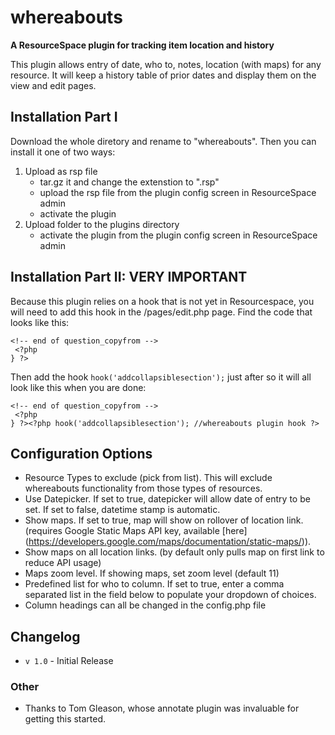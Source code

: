 # whereabouts 
**A ResourceSpace plugin for tracking item location and history**

This plugin allows entry of date, who to, notes, location (with maps) for any resource. It will keep a history table of prior dates and display them on the view and edit pages.


## Installation Part I
Download the whole diretory and rename to "whereabouts". Then you can install it one of two ways:

1. Upload as rsp file
	* tar.gz it and change the extenstion to ".rsp"
	* upload the rsp file from the plugin config screen in ResourceSpace admin
	* activate the plugin
2. Upload folder to the plugins directory
	* activate the plugin from the plugin config screen in ResourceSpace admin
	
## Installation Part II: VERY IMPORTANT
Because this plugin relies on a hook that is not yet in Resourcespace, you will need to add this hook in the /pages/edit.php page. 
Find the code that looks like this:

```
<!-- end of question_copyfrom -->
 <?php
} ?>
```	
Then add the hook `hook('addcollapsiblesection');` just after so it will all look like this when you are done:

```
<!-- end of question_copyfrom -->
 <?php
} ?><?php hook('addcollapsiblesection'); //whereabouts plugin hook ?>
```


## Configuration Options

- Resource Types to exclude (pick from list). This will exclude whereabouts functionality from those types of resources.
- Use Datepicker. If set to true, datepicker will allow date of entry to be set. If set to false, datetime stamp is automatic.
- Show maps. If set to true, map will show on rollover of location link. (requires Google Static Maps API key, available [here] (https://developers.google.com/maps/documentation/static-maps/)).
- Show maps on all location links. (by default only pulls map on first link to reduce API usage)
- Maps zoom level. If showing maps, set zoom level (default 11)
- Predefined list for who to column. If set to true, enter a comma separated list in the field below to populate your dropdown of choices. 
- Column headings can all be changed in the config.php file

## Changelog
* `v 1.0` - Initial Release

### Other
* Thanks to Tom Gleason, whose annotate plugin was invaluable for getting this started.
